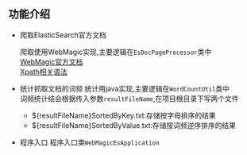## 功能介绍
* 爬取ElasticSearch官方文档

    爬取使用WebMagic实现,主要逻辑在`EsDocPageProcessor`类中  
    [WebMagic官方文档](http://webmagic.io/docs/zh/posts/ch4-basic-page-processor/selectable.html)  
    [Xpath相关语法](http://www.w3school.com.cn/xpath/index.asp)

* 统计抓取文档的词频
    统计用java实现,主要逻辑在`WordCountUtil`类中  
    词频统计结会根据传入参数`resultFileName`,在项目根目录下写两个文件
    * ${resultFileName}SortedByKey.txt:存储按字母排序的结果
    * ${resultFileName}SortedByValue.txt:存储按词频逆序排序的结果
* 程序入口
    程序入口类`WebMagicEsApplication`    